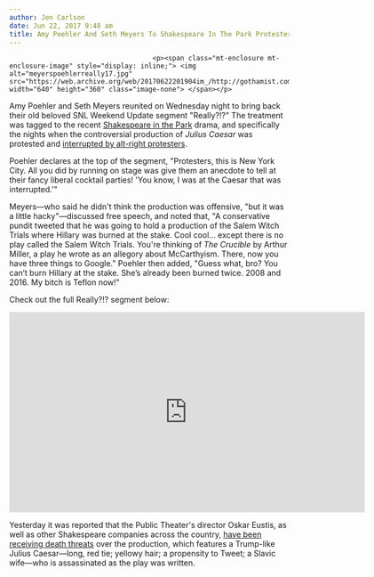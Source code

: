 ```yaml
---
author: Jen Carlson
date: Jun 22, 2017 9:48 am
title: Amy Poehler And Seth Meyers To Shakespeare In The Park Protesters: Really?!?
---
```


	
										<p><span class="mt-enclosure mt-enclosure-image" style="display: inline;"> <img alt="meyerspoehlerreally17.jpg" src="https://web.archive.org/web/20170622201904im_/http://gothamist.com/attachments/arts_jen/meyerspoehlerreally17.jpg" width="640" height="360" class="image-none"> </span></p>

<p>Amy Poehler and Seth Meyers reunited on Wednesday night to bring back their old beloved SNL Weekend Update segment &quot;Really?!?&quot; The treatment was tagged to the recent <a href="https://web.archive.org/web/20170622201904/http://gothamist.com/tags/shakespeareinthepark">Shakespeare in the Park</a> drama, and specifically the nights when the controversial production of <em>Julius Caesar</em> was protested and <a href="https://web.archive.org/web/20170622201904/http://gothamist.com/2017/06/19/caesar_protesters_central_park.php">interrupted by alt-right protesters</a>.  </p>

<p>Poehler declares at the top of the segment, &quot;Protesters, this is New York City. All you did by running on stage was give them an anecdote to tell at their fancy liberal cocktail parties! &apos;You know, I was at the Caesar that was interrupted.&apos;&quot; </p>

<p>Meyers&#x2014;who said he didn&apos;t think the production was offensive, &quot;but it was a little hacky&quot;&#x2014;discussed free speech, and noted that, &quot;A conservative pundit tweeted that he was going to hold a production of the Salem Witch Trials where Hillary was burned at the stake. Cool cool... except there is no play called the Salem Witch Trials. You&apos;re thinking of <em>The Crucible</em> by Arthur Miller, a play he wrote as an allegory about McCarthyism. There, now you have three things to Google.&#x201D; Poehler then added, &quot;Guess what, bro? You can&#x2019;t burn Hillary at the stake. She&#x2019;s already been burned twice. 2008 and 2016. My bitch is Teflon now!&quot;</p>

<p>Check out the full Really?!? segment below:</p>

<p><iframe width="640" height="360" src="https://web.archive.org/web/20170622201904if_/https://www.youtube.com/embed/aL-91cqSfsY" frameborder="0" allowfullscreen></iframe></p>

<p>Yesterday it was reported that the Public Theater&apos;s director Oskar Eustis, as well as other Shakespeare companies across the country, <a href="https://web.archive.org/web/20170622201904/http://gothamist.com/2017/06/21/public_theater_death_threats_shakespeare.php">have been receiving death threats</a> over the production, which features a Trump-like Julius Caesar&#x2014;long, red tie; yellowy hair; a propensity to Tweet; a Slavic wife&#x2014;who is assassinated as the play was written.</p>					
										
									
				